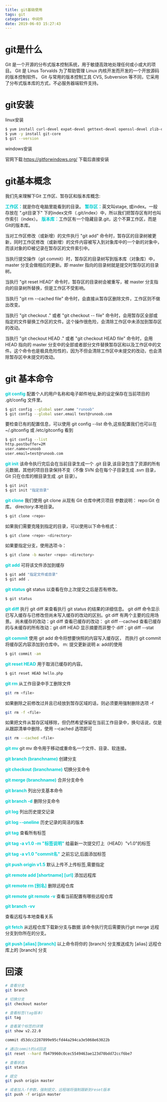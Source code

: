 ```yaml
---
title: git基础使用
tags: git
categories: 中间件
date: 2019-06-03 15:27:43
---
```


# git是什么
Git 是一个开源的分布式版本控制系统，用于敏捷高效地处理任何或小或大的项目。
Git 是 Linus Torvalds 为了帮助管理 Linux 内核开发而开发的一个开放源码的版本控制软件。
Git 与常用的版本控制工具 CVS, Subversion 等不同，它采用了分布式版本库的方式，不必服务器端软件支持。

# git安装
linux安装

``` bash
$ yum install curl-devel expat-devel gettext-devel openssl-devel zlib-devel
$ yum -y install git-core
$ git --version
```
windows安装

官网下载:https://gitforwindows.org/ 下载后直接安装

# git基本概念
我们先来理解下Git 工作区、暂存区和版本库概念:

<font color=DarkTurquoise>**工作区：**</font>就是你在电脑里能看到的目录。
<font color=DarkTurquoise>**暂存区：**</font>英文叫stage, 或index。一般存放在 ".git目录下" 下的index文件（.git/index）中，所以我们把暂存区有时也叫作索引（index）。
<font color=DarkTurquoise>**版本库：**</font>工作区有一个隐藏目录.git，这个不算工作区，而是Git的版本库。

当对工作区修改（或新增）的文件执行 "git add" 命令时，暂存区的目录树被更新，同时工作区修改（或新增）的文件内容被写入到对象库中的一个新的对象中，而该对象的ID被记录在暂存区的文件索引中。

当执行提交操作（git commit）时，暂存区的目录树写到版本库（对象库）中，master 分支会做相应的更新。即 master 指向的目录树就是提交时暂存区的目录树。

当执行 "git reset HEAD" 命令时，暂存区的目录树会被重写，被 master 分支指向的目录树所替换，但是工作区不受影响。

当执行 "git rm --cached file" 命令时，会直接从暂存区删除文件，工作区则不做出改变。

当执行 "git checkout ." 或者 "git checkout -- file" 命令时，会用暂存区全部或指定的文件替换工作区的文件。这个操作很危险，会清除工作区中未添加到暂存区的改动。

当执行 "git checkout HEAD ." 或者 "git checkout HEAD file" 命令时，会用 HEAD 指向的 master 分支中的全部或者部分文件替换暂存区和以及工作区中的文件。这个命令也是极具危险性的，因为不但会清除工作区中未提交的改动，也会清除暂存区中未提交的改动。

# git 基本命令
<font color=DarkTurquoise>**git config**</font>
配置个人的用户名称和电子邮件地址,新的设定保存在当前项目的 .git/config 文件里。

``` bash
$ git config --global user.name "runoob"
$ git config --global user.email test@runoob.com
```
要检查已有的配置信息，可以使用 git config --list 命令,这些配置我们也可以在 ~/.gitconfig 或 /etc/gitconfig 看到

``` bash
$ git config --list
http.postbuffer=2M
user.name=runoob
user.email=test@runoob.com
```
<font color=DarkTurquoise>**git init**</font>
该命令执行完后会在当前目录生成一个 .git 目录,该目录包含了资源的所有元数据，其他的项目目录保持不变（不像 SVN 会在每个子目录生成 .svn 目录，Git 只在仓库的根目录生成 .git 目录）。

``` bash
$ git init
$ git init "指定目录"
```
<font color=DarkTurquoise>**git clone**</font>
我们使用 git clone 从现有 Git 仓库中拷贝项目
参数说明：
repo:Git 仓库。
directory:本地目录。
``` bash
$ git clone <repo>
```
如果我们需要克隆到指定的目录，可以使用以下命令格式：

``` bash
$ git clone <repo> <directory>
```
如果要指定分支，使用选项-b：

``` bash
$ git clone -b master <repo> <directory>
```
<font color=DarkTurquoise>**git add**</font>
可将该文件添加到缓存

``` bash
$ git add "指定文件或目录"
$ git add .
```
<font color=DarkTurquoise>**git status**</font>
git status 以查看在你上次提交之后是否有修改。

``` bash
$ git status
```
 <font color=DarkTurquoise>**git diff**</font>
执行 git diff 来查看执行 git status 的结果的详细信息。
git diff 命令显示已写入缓存与已修改但尚未写入缓存的改动的区别。git diff 有两个主要的应用场景。
尚未缓存的改动：git diff
查看已缓存的改动： git diff --cached
查看已缓存的与未缓存的所有改动：git diff HEAD
显示摘要而非整个 diff：git diff --stat

 <font color=DarkTurquoise>**git commit**</font>
 使用 git add 命令将想要快照的内容写入缓存区， 而执行 git commit 将缓存区内容添加到仓库中。
 m: 提交更新说明
 a: add的使用

``` bash
$ git commit -am
```
 <font color=DarkTurquoise>**git reset HEAD**</font>
用于取消已缓存的内容。

``` bash
$ git reset HEAD hello.php 
```
 <font color=DarkTurquoise>**git rm**</font>
 从工作目录中手工删除文件

``` bash
git rm <file>
```
如果删除之前修改过并且已经放到暂存区域的话，则必须要用强制删除选项 -f

``` bash
git rm -f <file>
```
如果把文件从暂存区域移除，但仍然希望保留在当前工作目录中，换句话说，仅是从跟踪清单中删除，使用 --cached 选项即可

``` bash
git rm --cached <file>
```
 <font color=DarkTurquoise>**git mv**</font>
git mv 命令用于移动或重命名一个文件、目录、软连接。

 <font color=DarkTurquoise>**git branch (branchname)**</font>
 创建分支

 <font color=DarkTurquoise>**git checkout (branchname)**</font>
切换分支命令

 <font color=DarkTurquoise>**git merge (branchname)**</font>
合并分支命令

 <font color=DarkTurquoise>**git branch**</font>
列出分支基本命令

 <font color=DarkTurquoise>**git branch -d**</font>
删除分支命令

 <font color=DarkTurquoise>**git log**</font>
列出历史提交记录

 <font color=DarkTurquoise>**git log --oneline**</font>
 历史记录的简洁的版本

<font color=DarkTurquoise>**git tag** </font>
查看所有标签

<font color=DarkTurquoise>**git tag -a v1.0 -m "标签说明"**</font>
给最新一次提交打上（HEAD）"v1.0"的标签

<font color=DarkTurquoise>**git tag -a v1.0 "commit名"**</font>
之前忘记,后面添加标签

<font color=DarkTurquoise>**git push origin v1.5**</font>
默认上传不上传标签,需要指定

<font color=DarkTurquoise>**git remote add [shortname] [url]**</font>
添加远程库

<font color=DarkTurquoise>**git remote rm [别名]**</font>
删除远程仓库

<font color=DarkTurquoise>**git remote**</font>
<font color=DarkTurquoise>**git remote -v**</font>
查看当前配置有哪些远程仓库

<font color=DarkTurquoise>**git branch -vv**</font>

查看远程与本地查看关系

<font color=DarkTurquoise>**git fetch**</font>
从远程仓库下载新分支与数据
该命令执行完后需要执行git merge 远程分支到你所在的分支。

<font color=DarkTurquoise>**git push [alias] [branch]**</font>
以上命令将你的 [branch] 分支推送成为 [alias] 远程仓库上的 [branch] 分支

# 回滚

```bash
# 查看分支 
git branch

# 切换分支 
git checkout master

# 查看标签(tag版本) 
git tag

# 查看某个标签的详情 
git show v2.22.0

commit d53dcc2287899e95cfd44a294ca3e5068e63022b

# 通过commit的id回退
git reset --hard fb479960c0cec5549463ae123d70bdd72ccf6be7

# 查看状态
git status

# 提交
git push origin master

# 或者加入-f参数，强制提交，远程端将强制跟新到reset版本
git push -f origin master
```

